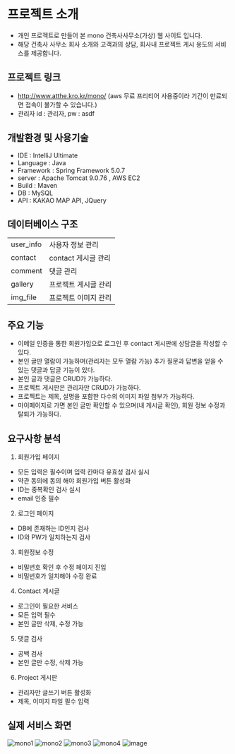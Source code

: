 # 프로젝트 소개

- 개인 프로젝트로 만들어 본 mono 건축사사무소(가상) 웹 사이트 입니다.
- 해당 건축사 사무소 회사 소개와 고객과의 상담, 회사내 프로젝트 게시 용도의 서비스를 제공합니다.

## 프로젝트 링크
- http://www.atthe.kro.kr/mono/ (aws 무료 프리티어 사용중이라 기간이 만료되면 접속이 불가할 수 있습니다.)
- 관리자 id : 관리자, pw : asdf

## 개발환경 및 사용기술
- IDE : IntelliJ Ultimate
- Language : Java
- Framework : Spring Framework 5.0.7
- server : Apache Tomcat 9.0.76 , AWS EC2
- Build : Maven
- DB : MySQL
- API : KAKAO MAP API, JQuery

## 데이터베이스 구조
<table>
  <tr>
    <td>user_info</td>
    <td>사용자 정보 관리</td>
  </tr>
   <tr>
    <td>contact</td>
    <td>contact 게시글 관리</td>
  </tr>
   <tr>
    <td>comment</td>
    <td>댓글 관리</td>
  </tr>
   <tr>
    <td>gallery</td>
    <td>프로젝트 게시글 관리</td>
  </tr>
  <tr>
    <td>img_file</td>
    <td>프로젝트 이미지 관리</td>
  </tr>
</table>

## 주요 기능
- 이메일 인증을 통한 회원가입으로 로그인 후 contact 게시판에 상담글을 작성할 수 있다.
- 본인 글만 열람이 가능하며(관리자는 모두 열람 가능) 추가 질문과 답변을 얻을 수 있는 댓글과 답글 기능이 있다.
- 본인 글과 댓글은 CRUD가 가능하다.
- 프로젝트 게시판은 관리자만 CRUD가 가능하다.
- 프로젝트는 제목, 설명을 포함한 다수의 이미지 파일 첨부가 가능하다.
- 마이페이지로 가면 본인 글만 확인할 수 있으며(내 게시글 확인), 회원 정보 수정과 탈퇴가 가능하다.

## 요구사항 분석
1. 회원가입 페이지 
- 모든 입력은 필수이며 입력 칸마다 유효성 검사 실시
- 약관 동의에 동의 해야 회원가입 버튼 활성화
- ID는 중복확인 검사 실시
- email 인증 필수

2. 로그인 페이지
 - DB에 존재하는 ID인지 검사
 - ID와 PW가 일치하는지 검사

3. 회원정보 수정
- 비밀번호 확인 후 수정 페이지 진입
- 비밀번호가 일치해야 수정 완료

4. Contact 게시글
- 로그인이 필요한 서비스
- 모든 입력 필수
- 본인 글만 삭제, 수정 가능

5. 댓글 검사
- 공백 검사
- 본인 글만 수정, 삭제 가능

6. Project 게시판
- 관리자만 글쓰기 버튼 활성화
- 제목, 이미지 파일 필수 입력


## 실제 서비스 화면
![mono1](https://github.com/AtTheee/spring_mono/assets/139583539/1ccf8e12-9971-477e-a982-8393ce354a4c)
![mono2](https://github.com/AtTheee/spring_mono/assets/139583539/1b419b8f-b240-46dc-bd38-215968903648)
![mono3](https://github.com/AtTheee/spring_mono/assets/139583539/0b937af4-dbf8-47d4-bb12-460fe66719bc)
![mono4](https://github.com/AtTheee/spring_mono/assets/139583539/1b93ee5f-4e2c-4f4e-a689-01ea00879453)
![image](https://github.com/AtTheee/spring_mono/assets/139583539/82e0a177-20ed-462f-bd87-a484296376cf)

